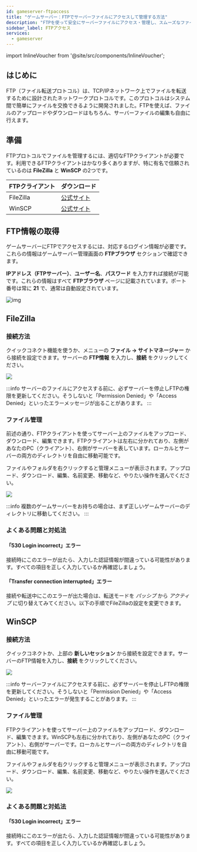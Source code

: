 ```yaml
---
id: gameserver-ftpaccess
title: "ゲームサーバー：FTPでサーバーファイルにアクセスして管理する方法"
description: "FTPを使って安全にサーバーファイルにアクセス・管理し、スムーズなファイル転送とサーバー操作を実現 → 今すぐ詳しくチェック"
sidebar_label: FTPアクセス
services:
  - gameserver
---
```


import InlineVoucher from '@site/src/components/InlineVoucher';

## はじめに

FTP（ファイル転送プロトコル）は、TCP/IPネットワーク上でファイルを転送するために設計されたネットワークプロトコルです。このプロトコルはシステム間で簡単にファイルを交換できるように開発されました。FTPを使えば、ファイルのアップロードやダウンロードはもちろん、サーバーファイルの編集も自由に行えます。

<InlineVoucher />

## 準備

FTPプロトコルでファイルを管理するには、適切なFTPクライアントが必要です。利用できるFTPクライアントはかなり多くありますが、特に有名で信頼されているのは **FileZilla** と **WinSCP** の2つです。

| FTPクライアント | ダウンロード                                                     |
| --------------- | -------------------------------------------------------------- |
| FileZilla       | [公式サイト](https://filezilla-project.org/download.php?platform=win64) |
| WinSCP          | [公式サイト](https://winscp.net/eng/downloads.php)             |



## FTP情報の取得

ゲームサーバーにFTPでアクセスするには、対応するログイン情報が必要です。これらの情報はゲームサーバー管理画面の **FTPブラウザ** セクションで確認できます。

**IPアドレス（FTPサーバー）**、**ユーザー名**、**パスワード** を入力すれば接続が可能です。これらの情報はすべて **FTPブラウザ** ページに記載されています。ポート番号は常に **21** で、通常は自動設定されています。

![img](https://screensaver01.zap-hosting.com/index.php/s/6FTFDwyBQZ792Fd/download)



## FileZilla

### 接続方法

クイックコネクト機能を使うか、メニューの **ファイル -> サイトマネージャー** から接続を設定できます。サーバーの **FTP情報** を入力し、**接続** をクリックしてください。

![](https://screensaver01.zap-hosting.com/index.php/s/wxSSFoW3GTXJdLK/preview)

:::info
サーバーのファイルにアクセスする前に、必ずサーバーを停止しFTPの権限を更新してください。そうしないと「Permission Denied」や「Access Denied」といったエラーメッセージが出ることがあります。
:::

### ファイル管理

前述の通り、FTPクライアントを使ってサーバー上のファイルをアップロード、ダウンロード、編集できます。FTPクライアントは左右に分かれており、左側があなたのPC（クライアント）、右側がサーバーを表しています。ローカルとサーバーの両方のディレクトリを自由に移動可能です。

ファイルやフォルダを右クリックすると管理メニューが表示されます。アップロード、ダウンロード、編集、名前変更、移動など、やりたい操作を選んでください。

![](https://screensaver01.zap-hosting.com/index.php/s/qizoBD5JnHBRkJc/preview)

:::info
複数のゲームサーバーをお持ちの場合は、まず正しいゲームサーバーのディレクトリに移動してください。
:::



### よくある問題と対処法

#### 「530 Login incorrect」エラー
接続時にこのエラーが出たら、入力した認証情報が間違っている可能性があります。すべての項目を正しく入力しているか再確認しましょう。

#### 「Transfer connection interrupted」エラー
接続や転送中にこのエラーが出た場合は、転送モードを *パッシブ* から *アクティブ* に切り替えてみてください。以下の手順でFileZillaの設定を変更できます。




## WinSCP

### 接続方法
クイックコネクトか、上部の **新しいセッション** から接続を設定できます。サーバーのFTP情報を入力し、**接続** をクリックしてください。

![](https://screensaver01.zap-hosting.com/index.php/s/KNnkJsnETTFqZpD/preview)


:::info
サーバーファイルにアクセスする前に、必ずサーバーを停止しFTPの権限を更新してください。そうしないと「Permission Denied」や「Access Denied」といったエラーが発生することがあります。
:::


### ファイル管理

FTPクライアントを使ってサーバー上のファイルをアップロード、ダウンロード、編集できます。WinSCPも左右に分かれており、左側があなたのPC（クライアント）、右側がサーバーです。ローカルとサーバーの両方のディレクトリを自由に移動可能です。

ファイルやフォルダを右クリックすると管理メニューが表示されます。アップロード、ダウンロード、編集、名前変更、移動など、やりたい操作を選んでください。

![](https://screensaver01.zap-hosting.com/index.php/s/dAYiFwWQAipgTqW/preview)


### よくある問題と対処法

#### 「530 Login incorrect」エラー
接続時にこのエラーが出たら、入力した認証情報が間違っている可能性があります。すべての項目を正しく入力しているか再確認しましょう。

<InlineVoucher />